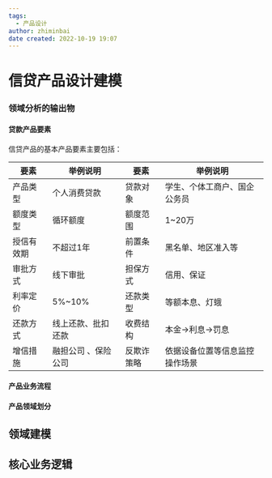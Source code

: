 ```yaml
---
tags:
  - 产品设计
author: zhiminbai
date created: 2022-10-19 19:07
---
```


# 信贷产品设计建模


### 领域分析的输出物

#### 贷款产品要素

信贷产品的基本产品要素主要包括：

| 要素       | 举例说明                     | 要素       | 举例说明                       |
| ---------- | ---------------------------- | ---------- | ------------------------------ |
| 产品类型   | 个人消费贷款   | 贷款对象   | 学生、个体工商户、国企公务员   |
| 额度类型   | 循环额度           | 额度范围   | 1~20万                         |
| 授信有效期 | 不超过1年                    | 前置条件   | 黑名单、地区准入等             |
| 审批方式   | 线下审批   | 担保方式   | 信用、保证                     |
| 利率定价   | 5%~10% | 还款类型   | 等额本息、灯蛾     |
| 还款方式   | 线上还款、批扣还款 | 收费结构   | 本金->利息->罚息               |
| 增信措施   | 融担公司 、保险公司          | 反欺诈策略 | 依据设备位置等信息监控操作场景 |

#### 产品业务流程
	


#### 产品领域划分


## 领域建模

## 核心业务逻辑
